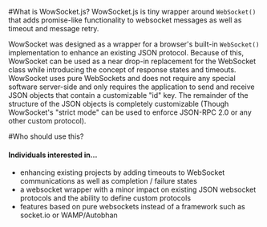 #What is WowSocket.js?
WowSocket.js is tiny wrapper around `WebSocket()` that adds promise-like functionality to websocket messages as well as timeout and message retry.

WowSocket was designed as a wrapper for a browser's built-in `WebSocket()` implementation to enhance an existing JSON protocol. Because of this, WowSocket can be used as a near drop-in replacement for the WebSocket class while introducing the concept of response states and timeouts. WowSocket uses pure WebSockets and does not require any special software server-side and only requires the application to send and receive JSON objects that contain a customizable "id" key. The remainder of the structure of the JSON objects is completely customizable (Though WowSocket's "strict mode" can be used to enforce JSON-RPC 2.0 or any other custom protocol).

#Who should use this?
#### Individuals interested in...
* enhancing existing projects by adding timeouts to WebSocket communications as well as completion / failure states
* a websocket wrapper with a minor impact on existing JSON websocket protocols and the ability to define custom protocols
* features based on pure websockets instead of a framework such as socket.io or WAMP/Autobhan